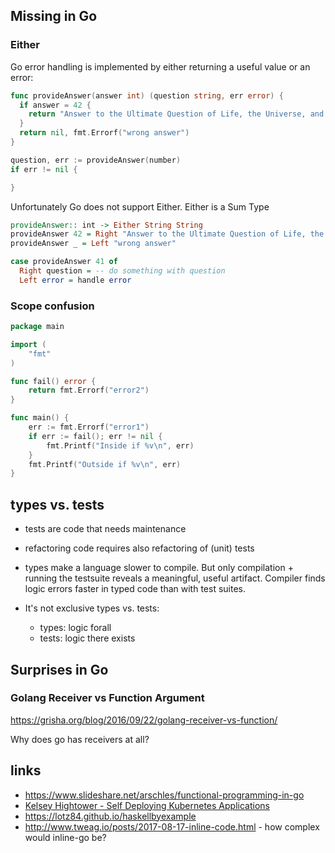 ## Missing in Go

### Either

Go error handling is implemented by either returning a useful value or an error:

``` go
func provideAnswer(answer int) (question string, err error) {
  if answer = 42 {
    return "Answer to the Ultimate Question of Life, the Universe, and Everything"
  }
  return nil, fmt.Errorf("wrong answer")
}

question, err := provideAnswer(number)
if err != nil {

}
```

Unfortunately Go does not support Either. Either is a Sum Type

``` haskell
provideAnswer:: int -> Either String String
provideAnswer 42 = Right "Answer to the Ultimate Question of Life, the Universe, and Everything"
provideAnswer _ = Left "wrong answer"

case provideAnswer 41 of
  Right question = -- do something with question
  Left error = handle error
```

### Scope confusion

``` go
package main

import (
	"fmt"
)

func fail() error {
	return fmt.Errorf("error2")
}

func main() {
	err := fmt.Errorf("error1")
	if err := fail(); err != nil {
		fmt.Printf("Inside if %v\n", err)
	}
	fmt.Printf("Outside if %v\n", err)
}
```
## types vs. tests

- tests are code that needs maintenance
- refactoring code requires also refactoring of (unit) tests

- types make a language slower to compile. But only compilation + running the
  testsuite reveals a meaningful, useful artifact. Compiler finds logic errors
  faster in typed code than with test suites.

- It's not exclusive types vs. tests:
  - types: logic forall
  - tests: logic there exists

## Surprises in Go

### Golang Receiver vs Function Argument

https://grisha.org/blog/2016/09/22/golang-receiver-vs-function/

Why does go has receivers at all?

## links

*  https://www.slideshare.net/arschles/functional-programming-in-go
*  [Kelsey Hightower - Self Deploying Kubernetes Applications](https://www.youtube.com/watch?v=XPC-hFL-4lU)
* https://lotz84.github.io/haskellbyexample
* http://www.tweag.io/posts/2017-08-17-inline-code.html - how complex would inline-go be?

